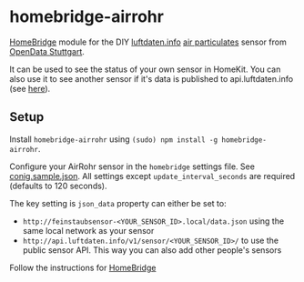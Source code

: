 # homebridge-airrohr

[HomeBridge](http://github.com/nfarina/homebridge) module for the DIY [luftdaten.info](https://luftdaten.info) [air particulates](https://en.wikipedia.org/wiki/Particulates) sensor from [OpenData Stuttgart](ttps://github.com/opendata-stuttgart/).

It can be used to see the status of your own sensor in HomeKit. You can also use it to see another sensor if it's data is published to api.luftdaten.info (see [here](http://luftdaten.info/faq/#toggle-id-8)).

## Setup

Install `homebridge-airrohr` using `(sudo) npm install -g homebridge-airrohr`.

Configure your AirRohr sensor in the `homebridge` settings file. See [conig.sample.json](https://github.com/toto/homebridge-airrohr/blob/master/conig.sample.json). All settings except `update_interval_seconds` are required (defaults to 120 seconds).

The key setting is `json_data` property can either be set to:

-  `http://feinstaubsensor-<YOUR_SENSOR_ID>.local/data.json` using the same local network as your sensor
-  `http://api.luftdaten.info/v1/sensor/<YOUR_SENSOR_ID>/` to use the public sensor API. This way you can also add other people's sensors

Follow the instructions for [HomeBridge](http://github.com/nfarina/homebridge)
